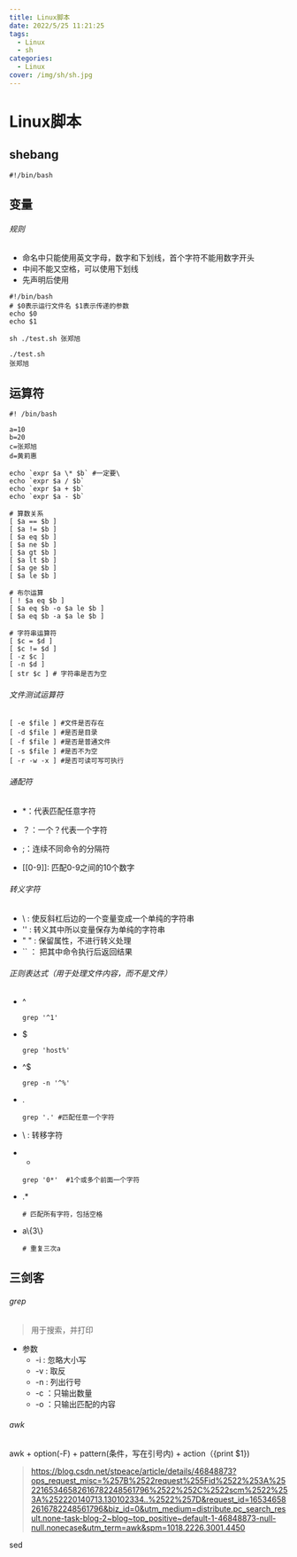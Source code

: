 ```yaml
---
title: Linux脚本
date: 2022/5/25 11:21:25
tags:
  - Linux
  - sh
categories:
  - Linux
cover: /img/sh/sh.jpg
---
```




# Linux脚本

## shebang

```shell
#!/bin/bash
```

## 变量

###### 规则

- 命名中只能使用英文字母，数字和下划线，首个字符不能用数字开头
- 中间不能又空格，可以使用下划线
- 先声明后使用

```shell
#!/bin/bash
# $0表示运行文件名 $1表示传递的参数
echo $0
echo $1
```

```shell
sh ./test.sh 张郑旭
```

```shell
./test.sh
张郑旭
```

## 运算符

```shell
#! /bin/bash

a=10
b=20
c=张郑旭
d=黄莉惠

echo `expr $a \* $b` #一定要\
echo `expr $a / $b`
echo `expr $a + $b`
echo `expr $a - $b`

# 算数关系
[ $a == $b ]
[ $a != $b ]
[ $a eq $b ]
[ $a ne $b ]
[ $a gt $b ]
[ $a lt $b ]
[ $a ge $b ]
[ $a le $b ]

# 布尔运算
[ ! $a eq $b ]
[ $a eq $b -o $a le $b ]
[ $a eq $b -a $a le $b ]

# 字符串运算符
[ $c = $d ]
[ $c != $d ]
[ -z $c ]
[ -n $d ]
[ str $c ] # 字符串是否为空
```

###### 文件测试运算符

```shell
[ -e $file ] #文件是否存在
[ -d $file ] #是否是目录
[ -f $file ] #是否是普通文件
[ -s $file ] #是否不为空
[ -r -w -x ] #是否可读可写可执行
```

###### 通配符

- *：代表匹配任意字符

- ？：一个？代表一个字符

- ;：连续不同命令的分隔符

- [[0-9\]]: 匹配0-9之间的10个数字

###### 转义字符

- \ : 使反斜杠后边的一个变量变成一个单纯的字符串
- '' : 转义其中所以变量保存为单纯的字符串
- " " : 保留属性，不进行转义处理
- `` ： 把其中命令执行后返回结果



###### 正则表达式（用于处理文件内容，而不是文件）

- ^

  ```shell
  grep '^1'
  ```

- $

  ```shell
  grep 'host%'
  ```

- ^$

  ```shell
  grep -n '^%' 
  ```

- .

  ```shell
  grep '.' #匹配任意一个字符
  ```

- \ : 转移字符

- *

  ```shell
  grep '0*'  #1个或多个前面一个字符
  ```

- .*

  ```shell
  # 匹配所有字符，包括空格
  ```

- a\\{3\\}

  ```shell
  # 重复三次a
  ```

  

## 三剑客

###### grep

> 用于搜索，并打印

- 参数
  - -i : 忽略大小写
  - -v : 取反
  - -n : 列出行号
  - -c ：只输出数量
  - -o ：只输出匹配的内容

###### awk

awk + option(-F) + pattern(条件，写在引号内) + action（{print $1})  

> https://blog.csdn.net/stpeace/article/details/46848873?ops_request_misc=%257B%2522request%255Fid%2522%253A%2522165346582616782248561796%2522%252C%2522scm%2522%253A%252220140713.130102334..%2522%257D&request_id=165346582616782248561796&biz_id=0&utm_medium=distribute.pc_search_result.none-task-blog-2~blog~top_positive~default-1-46848873-null-null.nonecase&utm_term=awk&spm=1018.2226.3001.4450

sed

> 